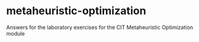 # metaheuristic-optimization
Answers for the laboratory exercises for the CIT Metaheuristic Optimization module 
